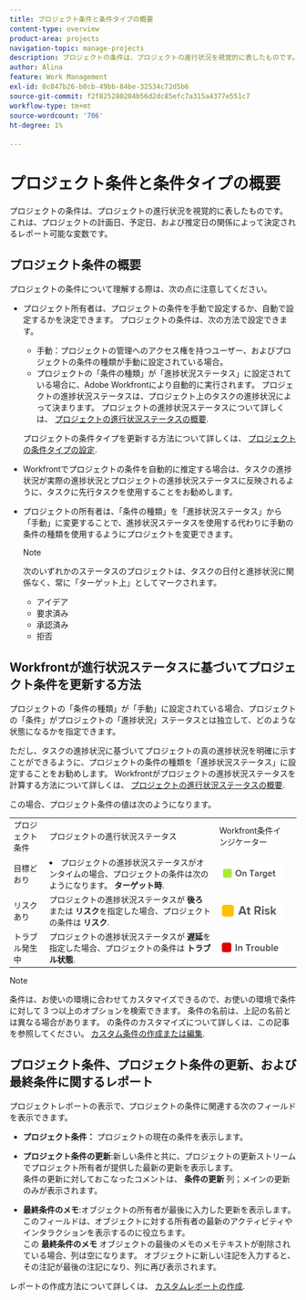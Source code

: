 ```yaml
---
title: プロジェクト条件と条件タイプの概要
content-type: overview
product-area: projects
navigation-topic: manage-projects
description: プロジェクトの条件は、プロジェクトの進行状況を視覚的に表したものです。 これは、プロジェクトの計画日、予定日、および推定日の関係によって決定されるレポート可能な変数です。
author: Alina
feature: Work Management
exl-id: 0c847b26-b0cb-49bb-84be-32534c72d5b6
source-git-commit: f2f825280204b56d2dc85efc7a315a4377e551c7
workflow-type: tm+mt
source-wordcount: '706'
ht-degree: 1%

---
```


# プロジェクト条件と条件タイプの概要

プロジェクトの条件は、プロジェクトの進行状況を視覚的に表したものです。 これは、プロジェクトの計画日、予定日、および推定日の関係によって決定されるレポート可能な変数です。

## プロジェクト条件の概要

プロジェクトの条件について理解する際は、次の点に注意してください。

* プロジェクト所有者は、プロジェクトの条件を手動で設定するか、自動で設定するかを決定できます。 プロジェクトの条件は、次の方法で設定できます。

   * 手動：プロジェクトの管理へのアクセス権を持つユーザー、およびプロジェクトの条件の種類が手動に設定されている場合。
   * プロジェクトの「条件の種類」が「進捗状況ステータス」に設定されている場合に、Adobe Workfrontにより自動的に実行されます。 プロジェクトの進捗状況ステータスは、プロジェクト上のタスクの進捗状況によって決まります。 プロジェクトの進捗状況ステータスについて詳しくは、 [プロジェクトの進行状況ステータスの概要](../../../manage-work/projects/planning-a-project/project-progress-status.md).

   プロジェクトの条件タイプを更新する方法について詳しくは、 [プロジェクトの条件タイプの設定](../../../manage-work/projects/manage-projects/set-condition-type-for-project.md).

* Workfrontでプロジェクトの条件を自動的に推定する場合は、タスクの進捗状況が実際の進捗状況とプロジェクトの進捗状況ステータスに反映されるように、タスクに先行タスクを使用することをお勧めします。
* プロジェクトの所有者は、「条件の種類」を「進捗状況ステータス」から「手動」に変更することで、進捗状況ステータスを使用する代わりに手動の条件の種類を使用するようにプロジェクトを変更できます。

   >[!NOTE]
   >
   >次のいずれかのステータスのプロジェクトは、タスクの日付と進捗状況に関係なく、常に「ターゲット上」としてマークされます。
   >
   >* アイデア
   >* 要求済み
   >* 承認済み
   >* 拒否


<!--
<div data-mc-conditions="QuicksilverOrClassic.Draft mode">
<h2>Set the Condition Type for a project</h2>
<p data-mc-conditions="QuicksilverOrClassic.Draft mode">(NOTE: drafted here and moved it to a separate article: /Content/Manage work/Projects/Manage projects/set-condition-type-for-project.htm)</p>
<ol>
<li value="1">Go to the project for which you want to update the Condition Type. </li>
<li value="2"> <p>  Click the <strong>More</strong> menu <img src="assets/qs-more-menu.png"> to the right of the project name, then click <strong>Edit</strong>.  <br> </p> </li>
<li value="3">In the <strong>Condition Type</strong> field, choose one of the following:
<ul>
<li><p><strong>Manual:</strong> The project owner sets the Condition on the project manually.</p><p data-mc-conditions="QuicksilverOrClassic.Quicksilver">In this case, the project owner can update the Condition of the project in the project header, or the Project Details section. </p></li>
<li><p><strong>Progress Status:</strong> Workfront sets the Condition based on the Progress Status of the project. <br></p></li>
</ul></li>
<li value="4">Click <strong>Save Changes</strong>. </li>
</ol>
</div>
-->

## Workfrontが進行状況ステータスに基づいてプロジェクト条件を更新する方法

プロジェクトの「条件の種類」が「手動」に設定されている場合、プロジェクトの「条件」がプロジェクトの「進捗状況」ステータスとは独立して、どのような状態になるかを指定できます。

ただし、タスクの進捗状況に基づいてプロジェクトの真の進捗状況を明確に示すことができるように、プロジェクトの条件の種類を「進捗状況ステータス」に設定することをお勧めします。 Workfrontがプロジェクトの進捗状況ステータスを計算する方法について詳しくは、 [プロジェクトの進行状況ステータスの概要](../../../manage-work/projects/planning-a-project/project-progress-status.md).

この場合、プロジェクト条件の値は次のようになります。

<table style="table-layout:auto"> 
 <col> 
 <col> 
 <col> 
 <col> 
 <tbody> 
  <tr> 
   <td>プロジェクト条件</td> 
   <td>プロジェクトの進行状況ステータス</td> 
   <td>Workfront条件インジケーター</td> 
   <td> </td> 
  </tr> 
  <tr> 
   <td>目標どおり</td> 
   <td> <li>プロジェクトの進捗状況ステータスがオンタイムの場合、プロジェクトの条件は次のようになります。 <strong>ターゲット時</strong>.</li> </td> 
   <td> <img src="assets/on-target-condition-icon.png"> </td> 
   <td> </td> 
  </tr> 
  <tr> 
   <td>リスクあり</td> 
   <td>プロジェクトの進捗状況ステータスが <strong>後ろ</strong> または <strong>リスク</strong>を指定した場合、プロジェクトの条件は <strong>リスク</strong>.</td> 
   <td> <img src="assets/at-risk-project-condition-icon.png"> </td> 
   <td> </td> 
  </tr> 
  <tr> 
   <td>トラブル発生中</td> 
   <td>プロジェクトの進捗状況ステータスが <strong>遅延</strong>を指定した場合、プロジェクトの条件は <strong>トラブル状態</strong>. </td> 
   <td> <img src="assets/in-trouble-project-condition-icon.png"> </td> 
   <td> </td> 
  </tr> 
 </tbody> 
</table>

>[!NOTE]
>
>条件は、お使いの環境に合わせてカスタマイズできるので、お使いの環境で条件に対して 3 つ以上のオプションを検索できます。 条件の名前は、上記の名前とは異なる場合があります。 の条件のカスタマイズについて詳しくは、この記事を参照してください。 [カスタム条件の作成または編集](../../../administration-and-setup/customize-workfront/create-manage-custom-conditions/create-edit-custom-conditions.md).

## プロジェクト条件、プロジェクト条件の更新、および最終条件に関するレポート

プロジェクトレポートの表示で、プロジェクトの条件に関連する次のフィールドを表示できます。

* **プロジェクト条件：** プロジェクトの現在の条件を表示します。
* **プロジェクト条件の更新**:新しい条件と共に、プロジェクトの更新ストリームでプロジェクト所有者が提供した最新の更新を表示します。\
   条件の更新に対しておこなったコメントは、 **条件の更新** 列；メインの更新のみが表示されます。

* **最終条件のメモ**:オブジェクトの所有者が最後に入力した更新を表示します。 このフィールドは、オブジェクトに対する所有者の最新のアクティビティやインタラクションを表示するのに役立ちます。\
   この **最終条件のメモ** オブジェクトの最後のメモのメモテキストが削除されている場合、列は空になります。 オブジェクトに新しい注記を入力すると、その注記が最後の注記になり、列に再び表示されます。

レポートの作成方法について詳しくは、 [カスタムレポートの作成](../../../reports-and-dashboards/reports/creating-and-managing-reports/create-custom-report.md).
